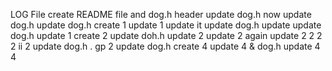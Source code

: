 LOG File
create README file and dog.h header
update dog.h
now
update dog.h
update dog.h
create 1
update 1
update it
update dog.h
update
update dog.h
update 1
create 2
update doh.h
update 2
update 2 again
update 2
2
2
2
ii
2
update dog.h
. gp 2
update dog.h
create 4
update 4 & dog.h
update 4
4
